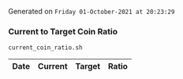 Generated on `Friday 01-October-2021 at 20:23:29`

### Current to Target Coin Ratio
`current_coin_ratio.sh`

Date|Current|Target|Ratio
---|---|---|---
